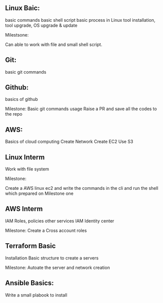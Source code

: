 ## Linux Baic: 

basic commands
basic shell script 
basic process in Linux
tool installation, tool upgrade, OS upgrade & update 

Milestsone: 

Can able to work with file and small shell script.  

## Git: 
basic git commands

## Github:
basics of github

Milestone: 
Basic git commands usage
Raise a PR and save all the codes to the repo 

## AWS: 
Basics of cloud computing
Create Network 
Create EC2
Use S3

## Linux Interm

Work with file system 

Milestone: 

Create a AWS linux ec2 and write the commands in the cli
and run the shell which prepared on Milestone one 

## AWS Interm 

IAM Roles, policies
other services 
IAM Identity center 

Milestone: 
Create a Cross account roles

##  Terraform Basic 

Installation
Basic structure to create a servers

Milestone: 
Autoate the server and network creation

## Ansible Basics: 
Write a small plabook to install
